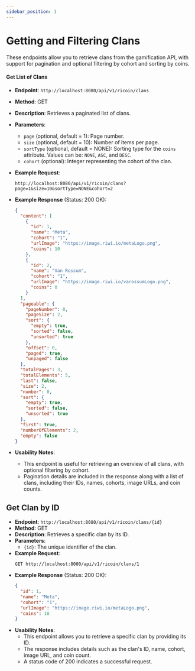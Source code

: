 ```yaml
---
sidebar_position: 1
---
```


# Getting and Filtering Clans

These endpoints allow you to retrieve clans from the gamification API, with support for pagination and optional filtering by cohort and sorting by coins.

#### Get List of Clans
- **Endpoint**: `http://localhost:8080/api/v1/ricoin/clans`
- **Method**: GET
- **Description**: Retrieves a paginated list of clans.
- **Parameters**:
  - `page` (optional, default = 1): Page number.
  - `size` (optional, default = 10): Number of items per page.
  - `sortType` (optional, default = NONE): Sorting type for the `coins` attribute. Values can be: `NONE`, `ASC`, and `DESC`.
  - `cohort` (optional): Integer representing the cohort of the clan.
- **Example Request**:
    ```http
    http://localhost:8080/api/v1/ricoin/clans?page=1&size=10&sortType=NONE&cohort=2
    ```
- **Example Response** (Status: 200 OK):
    ```json
    {
      "content": [
        {
          "id": 1,
          "name": "Meta",
          "cohort": "1",
          "urlImage": "https://image.riwi.io/metaLogo.png",
          "coins": 10
        },
        {
          "id": 2,
          "name": "Van Rossum",
          "cohort": "1",
          "urlImage": "https://image.riwi.io/varossumLogo.png",
          "coins": 0
        }
      ],
      "pageable": {
        "pageNumber": 0,
        "pageSize": 2,
        "sort": {
          "empty": true,
          "sorted": false,
          "unsorted": true
        },
        "offset": 0,
        "paged": true,
        "unpaged": false
      },
      "totalPages": 3,
      "totalElements": 5,
      "last": false,
      "size": 2,
      "number": 0,
      "sort": {
        "empty": true,
        "sorted": false,
        "unsorted": true
      },
      "first": true,
      "numberOfElements": 2,
      "empty": false
    }
    ```

- **Usability Notes**:
  - This endpoint is useful for retrieving an overview of all clans, with optional filtering by cohort.
  - Pagination details are included in the response along with a list of clans, including their IDs, names, cohorts, image URLs, and coin counts.

## Get Clan by ID

- **Endpoint**: `http://localhost:8080/api/v1/ricoin/clans/{id}`
- **Method**: GET
- **Description**: Retrieves a specific clan by its ID.
- **Parameters**:
  - `{id}`: The unique identifier of the clan.
- **Example Request**:
    ```http
    GET http://localhost:8080/api/v1/ricoin/clans/1
    ```
- **Example Response** (Status: 200 OK):
    ```json
    {
      "id": 1,
      "name": "Meta",
      "cohort": "1",
      "urlImage": "https://image.riwi.io/metaLogo.png",
      "coins": 10
    }
    ```
- **Usability Notes**:
  - This endpoint allows you to retrieve a specific clan by providing its ID.
  - The response includes details such as the clan's ID, name, cohort, image URL, and coin count.
  - A status code of 200 indicates a successful request.
